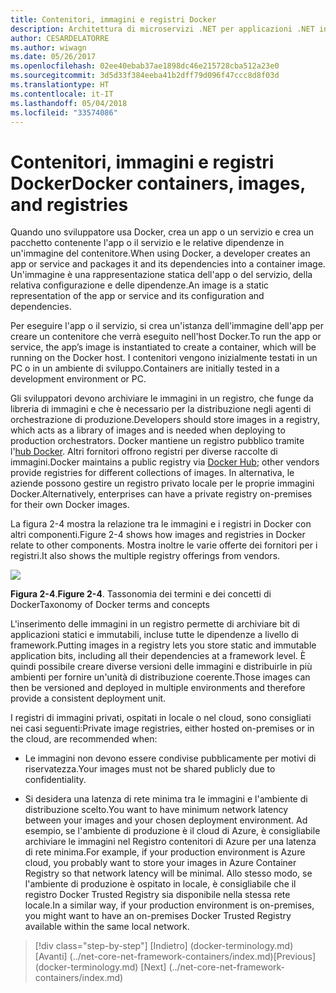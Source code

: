 ```yaml
---
title: Contenitori, immagini e registri Docker
description: Architettura di microservizi .NET per applicazioni .NET in contenitori | Contenitori, immagini e registri Docker
author: CESARDELATORRE
ms.author: wiwagn
ms.date: 05/26/2017
ms.openlocfilehash: 02ee40ebab37ae1898dc46e215728cba512a23e0
ms.sourcegitcommit: 3d5d33f384eeba41b2dff79d096f47ccc8d8f03d
ms.translationtype: HT
ms.contentlocale: it-IT
ms.lasthandoff: 05/04/2018
ms.locfileid: "33574086"
---
```

# <a name="docker-containers-images-and-registries"></a><span data-ttu-id="12882-103">Contenitori, immagini e registri Docker</span><span class="sxs-lookup"><span data-stu-id="12882-103">Docker containers, images, and registries</span></span>

<span data-ttu-id="12882-104">Quando uno sviluppatore usa Docker, crea un app o un servizio e crea un pacchetto contenente l'app o il servizio e le relative dipendenze in un'immagine del contenitore.</span><span class="sxs-lookup"><span data-stu-id="12882-104">When using Docker, a developer creates an app or service and packages it and its dependencies into a container image.</span></span> <span data-ttu-id="12882-105">Un'immagine è una rappresentazione statica dell'app o del servizio, della relativa configurazione e delle dipendenze.</span><span class="sxs-lookup"><span data-stu-id="12882-105">An image is a static representation of the app or service and its configuration and dependencies.</span></span>

<span data-ttu-id="12882-106">Per eseguire l'app o il servizio, si crea un'istanza dell'immagine dell'app per creare un contenitore che verrà eseguito nell'host Docker.</span><span class="sxs-lookup"><span data-stu-id="12882-106">To run the app or service, the app’s image is instantiated to create a container, which will be running on the Docker host.</span></span> <span data-ttu-id="12882-107">I contenitori vengono inizialmente testati in un PC o in un ambiente di sviluppo.</span><span class="sxs-lookup"><span data-stu-id="12882-107">Containers are initially tested in a development environment or PC.</span></span>

<span data-ttu-id="12882-108">Gli sviluppatori devono archiviare le immagini in un registro, che funge da libreria di immagini e che è necessario per la distribuzione negli agenti di orchestrazione di produzione.</span><span class="sxs-lookup"><span data-stu-id="12882-108">Developers should store images in a registry, which acts as a library of images and is needed when deploying to production orchestrators.</span></span> <span data-ttu-id="12882-109">Docker mantiene un registro pubblico tramite l'[hub Docker](https://hub.docker.com/). Altri fornitori offrono registri per diverse raccolte di immagini.</span><span class="sxs-lookup"><span data-stu-id="12882-109">Docker maintains a public registry via [Docker Hub](https://hub.docker.com/); other vendors provide registries for different collections of images.</span></span> <span data-ttu-id="12882-110">In alternativa, le aziende possono gestire un registro privato locale per le proprie immagini Docker.</span><span class="sxs-lookup"><span data-stu-id="12882-110">Alternatively, enterprises can have a private registry on-premises for their own Docker images.</span></span>

<span data-ttu-id="12882-111">La figura 2-4 mostra la relazione tra le immagini e i registri in Docker con altri componenti.</span><span class="sxs-lookup"><span data-stu-id="12882-111">Figure 2-4 shows how images and registries in Docker relate to other components.</span></span> <span data-ttu-id="12882-112">Mostra inoltre le varie offerte dei fornitori per i registri.</span><span class="sxs-lookup"><span data-stu-id="12882-112">It also shows the multiple registry offerings from vendors.</span></span>

![](./media/image5.PNG)

<span data-ttu-id="12882-113">**Figura 2-4**.</span><span class="sxs-lookup"><span data-stu-id="12882-113">**Figure 2-4**.</span></span> <span data-ttu-id="12882-114">Tassonomia dei termini e dei concetti di Docker</span><span class="sxs-lookup"><span data-stu-id="12882-114">Taxonomy of Docker terms and concepts</span></span>

<span data-ttu-id="12882-115">L'inserimento delle immagini in un registro permette di archiviare bit di applicazioni statici e immutabili, incluse tutte le dipendenze a livello di framework.</span><span class="sxs-lookup"><span data-stu-id="12882-115">Putting images in a registry lets you store static and immutable application bits, including all their dependencies at a framework level.</span></span> <span data-ttu-id="12882-116">È quindi possibile creare diverse versioni delle immagini e distribuirle in più ambienti per fornire un'unità di distribuzione coerente.</span><span class="sxs-lookup"><span data-stu-id="12882-116">Those images can then be versioned and deployed in multiple environments and therefore provide a consistent deployment unit.</span></span>

<span data-ttu-id="12882-117">I registri di immagini privati, ospitati in locale o nel cloud, sono consigliati nei casi seguenti:</span><span class="sxs-lookup"><span data-stu-id="12882-117">Private image registries, either hosted on-premises or in the cloud, are recommended when:</span></span>

-   <span data-ttu-id="12882-118">Le immagini non devono essere condivise pubblicamente per motivi di riservatezza.</span><span class="sxs-lookup"><span data-stu-id="12882-118">Your images must not be shared publicly due to confidentiality.</span></span>

-   <span data-ttu-id="12882-119">Si desidera una latenza di rete minima tra le immagini e l'ambiente di distribuzione scelto.</span><span class="sxs-lookup"><span data-stu-id="12882-119">You want to have minimum network latency between your images and your chosen deployment environment.</span></span> <span data-ttu-id="12882-120">Ad esempio, se l'ambiente di produzione è il cloud di Azure, è consigliabile archiviare le immagini nel Registro contenitori di Azure per una latenza di rete minima.</span><span class="sxs-lookup"><span data-stu-id="12882-120">For example, if your production environment is Azure cloud, you probably want to store your images in Azure Container Registry so that network latency will be minimal.</span></span> <span data-ttu-id="12882-121">Allo stesso modo, se l'ambiente di produzione è ospitato in locale, è consigliabile che il registro Docker Trusted Registry sia disponibile nella stessa rete locale.</span><span class="sxs-lookup"><span data-stu-id="12882-121">In a similar way, if your production environment is on-premises, you might want to have an on-premises Docker Trusted Registry available within the same local network.</span></span>

>[!div class="step-by-step"]
<span data-ttu-id="12882-122">[Indietro] (docker-terminology.md) [Avanti] (../net-core-net-framework-containers/index.md)</span><span class="sxs-lookup"><span data-stu-id="12882-122">[Previous] (docker-terminology.md) [Next] (../net-core-net-framework-containers/index.md)</span></span>
